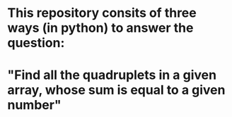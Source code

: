 # This repository consits of three ways (in python) to answer the question:
# "Find all the quadruplets in a given array, whose sum is equal to a given number"
